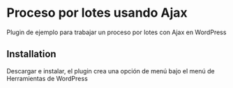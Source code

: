 # Proceso por lotes usando Ajax
Plugin de ejemplo para trabajar un proceso por lotes con Ajax en WordPress

## Installation

Descargar e instalar, el plugin crea una opción de menú bajo el menú de Herramientas de WordPress

